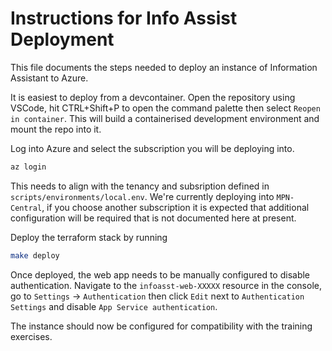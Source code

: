 # Instructions for Info Assist Deployment
This file documents the steps needed to deploy an instance of Information Assistant to Azure.

It is easiest to deploy from a devcontainer. Open the repository using VSCode, hit CTRL+Shift+P 
to open the command palette then select `Reopen in container`. This will build a containerised 
development environment and mount the repo into it.

Log into Azure and select the subscription you will be deploying into. 
```bash
az login
```
This needs to align with the tenancy and subsription defined in `scripts/environments/local.env`. We're currently deploying into `MPN-Central`, if you choose another subscription it is expected that additional configuration will be required that is not  documented here at present.

Deploy the terraform stack by running
```bash
make deploy
```
Once deployed, the web app needs to be manually configured to disable authentication.
Navigate to the `infoasst-web-XXXXX` resource in the console, go to `Settings` -> `Authentication` then click `Edit` next to `Authentication Settings` and disable `App Service authentication`.

The instance should now be configured for compatibility with the training exercises.
